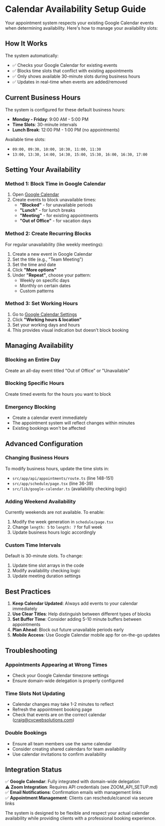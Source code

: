 # Calendar Availability Setup Guide

Your appointment system respects your existing Google Calendar events when determining availability. Here's how to manage your availability slots:

## How It Works

The system automatically:
- ✅ Checks your Google Calendar for existing events
- ✅ Blocks time slots that conflict with existing appointments
- ✅ Only shows available 30-minute slots during business hours
- ✅ Updates in real-time when events are added/removed

## Current Business Hours

The system is configured for these default business hours:
- **Monday - Friday**: 9:00 AM - 5:00 PM
- **Time Slots**: 30-minute intervals
- **Lunch Break**: 12:00 PM - 1:00 PM (no appointments)

Available time slots:
- `09:00, 09:30, 10:00, 10:30, 11:00, 11:30`
- `13:00, 13:30, 14:00, 14:30, 15:00, 15:30, 16:00, 16:30, 17:00`

## Setting Your Availability

### Method 1: Block Time in Google Calendar

1. Open [Google Calendar](https://calendar.google.com)
2. Create events to block unavailable times:
   - **"Blocked"** - for unavailable periods
   - **"Lunch"** - for lunch breaks
   - **"Meeting"** - for existing appointments
   - **"Out of Office"** - for vacation days

### Method 2: Create Recurring Blocks

For regular unavailability (like weekly meetings):

1. Create a new event in Google Calendar
2. Set the title (e.g., "Team Meeting")
3. Set the time and date
4. Click **"More options"**
5. Under **"Repeat"**, choose your pattern:
   - Weekly on specific days
   - Monthly on certain dates
   - Custom patterns

### Method 3: Set Working Hours

1. Go to [Google Calendar Settings](https://calendar.google.com/calendar/u/0/r/settings)
2. Click **"Working hours & location"**
3. Set your working days and hours
4. This provides visual indication but doesn't block booking

## Managing Availability

### Blocking an Entire Day
Create an all-day event titled "Out of Office" or "Unavailable"

### Blocking Specific Hours
Create timed events for the hours you want to block

### Emergency Blocking
- Create a calendar event immediately
- The appointment system will reflect changes within minutes
- Existing bookings won't be affected

## Advanced Configuration

### Changing Business Hours

To modify business hours, update the time slots in:
- `src/app/api/appointments/route.ts` (line 148-151)
- `src/app/schedule/page.tsx` (line 36-39)
- `src/lib/google-calendar.ts` (availability checking logic)

### Adding Weekend Availability

Currently weekends are not available. To enable:
1. Modify the week generation in `schedule/page.tsx`
2. Change `length: 5` to `length: 7` for full week
3. Update business hours logic accordingly

### Custom Time Intervals

Default is 30-minute slots. To change:
1. Update time slot arrays in the code
2. Modify availability checking logic
3. Update meeting duration settings

## Best Practices

1. **Keep Calendar Updated**: Always add events to your calendar immediately
2. **Use Clear Titles**: Help distinguish between different types of blocks
3. **Set Buffer Time**: Consider adding 5-10 minute buffers between appointments
4. **Plan Ahead**: Block out future unavailable periods early
5. **Mobile Access**: Use Google Calendar mobile app for on-the-go updates

## Troubleshooting

### Appointments Appearing at Wrong Times
- Check your Google Calendar timezone settings
- Ensure domain-wide delegation is properly configured

### Time Slots Not Updating
- Calendar changes may take 1-2 minutes to reflect
- Refresh the appointment booking page
- Check that events are on the correct calendar (craig@cvcwebsolutions.com)

### Double Bookings
- Ensure all team members use the same calendar
- Consider creating shared calendars for team availability
- Use calendar invitations to confirm availability

## Integration Status

✅ **Google Calendar**: Fully integrated with domain-wide delegation  
⚠️ **Zoom Integration**: Requires API credentials (see ZOOM_API_SETUP.md)  
✅ **Email Notifications**: Confirmation emails with management links  
✅ **Appointment Management**: Clients can reschedule/cancel via secure links

The system is designed to be flexible and respect your actual calendar availability while providing clients with a professional booking experience.